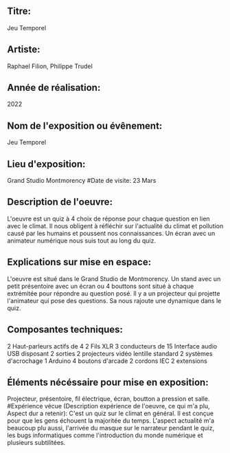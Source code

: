 ## Titre:
Jeu Temporel
## Artiste:
Raphael Filion, Philippe Trudel
## Année de réalisation:
2022
## Nom de l'exposition ou évênement:
Jeu Temporel
## Lieu d'exposition:
Grand Studio Montmorency
#Date de visite:
23 Mars
## Description de l'oeuvre:
L'oeuvre est un quiz à 4 choix de réponse pour chaque question en lien avec le climat. Il nous obligent
à réfléchir sur l'actualité du climat et pollution causé par les humains et poussent nos connaissances.
Un écran avec un animateur numérique nous suis tout au long du quiz.
## Explications sur mise en espace:
L'oeuvre est situé dans le Grand Studio de Montmorency. Un stand avec un petit présentoire avec un écran
ou 4 bouttons sont situé à chaque extrémitée pour répondre au question posé. Il y a un projecteur qui projette
l'animateur qui pose des questions. Sa nous rajoute une dynamique dans le quiz.
## Composantes techniques:
2 Haut-parleurs actifs de 4
2 Fils XLR 3 conducteurs de 15
Interface audio USB disposant 2 sorties
2 projecteurs vidéo lentille standard
2 systèmes d'acrochage
1 Arduino
4 boutons d'arcade
2 cordons IEC
2 extensions



## Éléments nécéssaire pour mise en exposition:
Projecteur, présentoire, fil électrique, écran, boutton a pression et salle.
#Expérience vécue (Description expérience de l'oeuvre, ce qui m'a plu, Aspect dur a retenir):
C'est un quiz sur le climat en général. Il est conçue pour que les gens échouent la majoritée du temps.
L'aspect actualité m'a beaucoup plu aussi, l'arrivée du masque sur le narrateur pendant le quiz,
les bugs informatiques comme l'introduction du monde numérique et plusieurs subtilitées.
